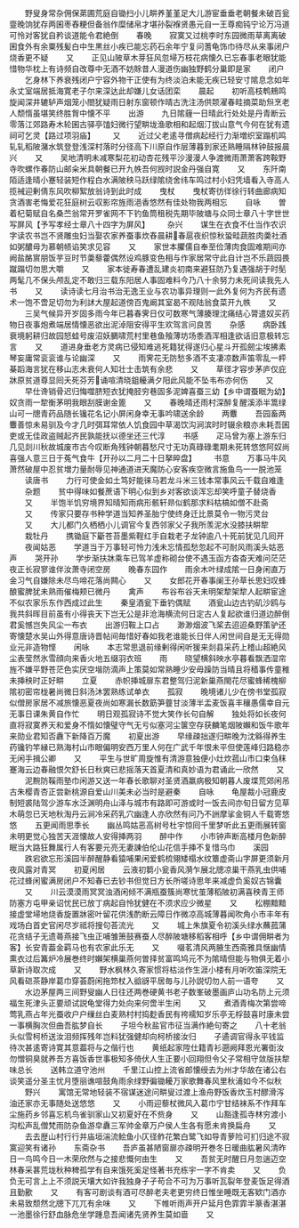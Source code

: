 <!-- { "loadSidebar": true } -->
　　野叟身常杂佣保苐圃荒庭自锄扫小儿畊养堇堇足大儿游宦垂垂老朝餐未破百瓮韲晚饷犹存两囷枣舂粳但备翁作糜储帛才堪孙裂褓贤愚元自一王尊痴钝宁论万冯道可怜对客犹自矜谈道能令君絶倒
　　春晚
　　寂寞又过桃李时东园微雨草离离破囷食外有余粟残髪白中生黒丝小疾已能忘药石余年宁复问蓍龟饰巾待尽从来事闭户烧香更不疑
　　又
　　正见山陂草木芽狂风忽埽万枝花病懐久已忘春事老眼犹能惜物华枕上有诗频自改尊中无酒不妨賖昔人漫道伤幽独野鹤分巢即是家
　　闭户
　　乞身林下养衰残闭户宁容外物干正使有为终淡泊未能无疾已轻安寸隂息念如年永丈室端居抵海寛老子尔来深达此却嫌儿女话团栾
　　晨起
　　初听高枝鹎鵊鸣旋闻深井辘轳声烟笼小閤犹疑雨日射东窗顿作晴古洗注汤供颒濯春畦摘菜助炰烹老人颓惰虽堪笑终胜胷中懐不平
　　出游
　　九日隂薶一日晴此行处处是丹青断云零落江郊路寿木轮囷古驿亭馌妇微行望畊垅渔歌相和起烟汀拔山意气今何在犹有遗祠可乞灵【路过项羽庙】
　　又
　　近过父老逺寻僧病起经行力渐増织室蹋机鸣轧轧稻陂潴水筑登登浅深村落时分径高下川原自作层薄暮到家还熟睡隔林钟鼓报晨兴
　　又
　　吴地清明未减寒梨花初动杏花残平沙漫漫人争渡微雨萧萧客跨鞍野寺吹螺作春防山邮籴米具朝餐已开九帙吾何觊时説金丹强自寛
　　又
　　东阡南陌适逢晴小蹇轻装短作程白水满陂秧马跃绿隂绕舍纬车鸣过村小妇凭墙看入寺高人揽裓迎剰倩东风吹柳絮放翁诗到此时成
　　曳杖
　　曳杖寄彷徉徐行转曲廊病知贪酒害老悔爱花狂庭树云収影帘旌雨浥香悠然有佳处物我两相忘
　　自咏
　　曽着杞菊赋自名桑苎翁常开罗雀网不下钓鱼筒租税先期毕陂塘与众同士章八十字世世写屏风【予写孝经士章八十四字为屏风】
　　杂兴
　　谋生在衣食不仕当作农识字读农书岂不贤雕虫妇当娶农家养蚕事炊舂晨耕春扈夜织惊秋蛩畦蔬胜肉羮社酒如粥醲毋为慕朝帻谄笑求见容
　　又
　　家世本臞儒自奉至俭薄肉食固难期间亦阙盐酪賔朋饭芋豆时节羮藜藿偶然设鸡豚变色相与作家居常守此自计岂不乐蔬园畏蹴蹋切勿思大嚼
　　又
　　家本徙寿春遭乱建炎初南来避狂防乃复遇强胡于时髧两髦几不保头颅乱定不敢归三载东阳居人事固难料今乃八十余努力未死间读我先人书
　　又
　　读诗读七月治书治无逸王业与农功事异理则一此外复何为齐民有遗术一饱不啻足切勿为利訹大屋起道傍百鬼阚其室曷不观陆翁食菜开九帙
　　又
　　三吴气候异开岁固多雨今年已暮春霁日仅可数寒气薄腠理沈痛结心膂遣奴买药物日夜事炮煮端居情懐恶欲出泥淖阻安得平生欢驾言问良苦
　　杂感
　　病卧践衰境躬耕归故园怒蛙号废沼妖鵩啸荒村里巷鱼飱薄坊场黍酒浑相逢欲话旧意极转忘言
　　又
　　道进身垂老方灵病已侵知难逃死籍犹得遂归心星斗开孤劒尘埃拂素琴妄庸常衮衮谁与论幽深
　　又
　　雨霁花无防愁多酒不支凄凉数声笛零乱一枰棊蹈海言犹在移山志未衰何人知壮士击筑有余悲
　　又
　　草径才容步茅庐仅庇牀原贫道尊显囘夭死芬芳诵喧清晓鉏耰满夕阳此风能不坠韦布亦何伤
　　又
　　早仕谗销骨迟归悔噬脐短衣犹掩胫穷巷固多泥婢喜蚕三幼【乡中谓蚕眠为幼】奴贪雨一犂衡茅明我眼刮膜谢金篦
　　又
　　春晚晴还雨村深醉复醒溪添半篙绿山可一牕青药品随长镵花名记小屏闲身幸无事吟啸送余龄
　　两麞
　　吾园畜两麞善惊未易驯及今才几时弭耳常依人饥食园中草渴饮沟涧滨时时辍余粮亦未耗吾囷吏或无佳政盗贼起齐民孰能抚以德坐还三代淳
　　书感
　　疋马曾为塞上游东归几见剡川秋故城废市古今叹断角残钟朝暮愁尺寸无功真碌碌耄期未死转悠悠阿奴尚喜强人意三日于菟气食牛【开孙以二月二十日拏晬盘】
　　书意
　　万事马牛风萧然破屋中忍贫増力量耐辱见神通道进天魔防心安客疾空微言施鱼鸟一一脱池笼
　　读唐书
　　力行可使金如土笃好能徕马若龙斗米三钱本常事风云千载自难逢
　　杂题
　　贫中得味如餐蔗语下明心似到乡对客欲谈浑忘却笑呼童子替烧香
　　又
　　半饱半饥穷境界知晴知雨病形骸轩昻似鹤那求料枯槁如僧不赴斋
　　又
　　传家只要存书种学道当知养圣胎宁使终身迁比景莫令一物污灵台
　　又
　　大儿都门久栖栖小儿调官今复西邻家父子我所羡泥水没膝扶畊犂
　　栽牡丹
　　携锄庭下斸苍苔墨紫鞓红手自栽老子龙钟逾八十死前犹见几囘开
　　夜闻姑恶
　　学道当于万事轻可怜力浅未忘情孤愁忽起不可耐风雨溪头姑恶声
　　哭开孙
　　学步渐扶牀乘车已驾羊虚称砌台使不遇玉函方杳杳天难问茫茫夜正长寂寥谁伴汝萧寺闭空房
　　晚春东园作
　　雨余木叶绿成隂一日身闲直万金习气自嫌除未尽鸟啼花落尚闗心
　　又
　　女郎花开春事阑王孙草长思妇叹蜂酿蜜脾犹未熟雨催梅颊已微丹
　　禽声
　　布谷布谷天未明架犂架犂人起畊宦途不似农家乐东作西成过此生
　　秦皇酒瓮下垂钓偶赋
　　酒瓮山边古钓矶沙鸥与我共斜晖目前虽有小得丧天下岂无公是非沧海横流何日定古人复起欲谁归道边醉倒君奚憾岂失风尘一布衣
　　出游归鞍上口占
　　渺渺烟波飞桨去迢迢桑野策驴还寄懐楚水吴山外得意唐诗晋帖间毎惜好春如我老谁能长日伴人闲世间自是无无得勋业元非造物悭
　　闲咏
　　本志常思退前缘剰得闲听猨来剡县采药上稽山超絶风尘表莹然氷雪顔向来香火地五缀羽衣班
　　雨
　　晓望横斜映水亭暮看飘洒湿帘旌不嫌平野苍茫色实厌空堦防滴声上策莫如常熟睡少安毋躁防当晴且将穑事传童稚未挿秧时正好畊
　　立夏
　　赤帜挿城扉东君整驾归泥新巢燕閙花尽蜜蜂稀槐柳隂初密帘栊暑尚微日斜汤沐罢熟练试单衣
　　孤寂
　　晚境诸儿少在傍书堂孤寂似僧房家居不减旅懐恶夏夜尚如寒漏长数筯笋虀甘淡薄半盂麦饭喜丰穰愚儒幸自元无事日课朱黄自作忙
　　明日观孤寂诗不觉大笑作长句自解
　　独处将如长夜何直将寂寞养天和爱身不惰如懐璧守气无亏似塞河尘箧空存获麟笔烟陂嬾和饭牛歌年来勋业君知否纛下新降百万魔
　　初夏出游
　　早缘疎拙遂归畊晚为沈緜得养生药镵钓竿縁已熟海村山市眼偏明安西万里人何在广武千年恨未平但使莲峰归路稳亦无闲手揖公卿
　　又
　　平生与世旷周旋惟有清游意独便小灶炊菰山市口束刍秣蹇海云边春融恨欠舒长日秋爽已悲摇落天首夏清和真妙语为君诵此一欣然
　　又
　　泥黦防鞵雨塾巾闲游又送一年春长歌聊对圣贤酒羸病极知朝暮人废堞荒郊闲吊古朱樱青杏正尝新桃源自爱山川美未必当时是避秦
　　自咏
　　龟屋裁小冠鹿皮制短裘陆驾少游车水泛渊明舟山泽与城市有路即可游或时一饭去间亦旬日留方见草木萌忽已天地秋淘丹云涧冷采药乳穴幽逢人亦欣然有问乃不詶摩挲金铜人千载寄悠悠
　　五更闻雨思季长
　　幽丛鸣姑恶高树号杜宇惊囘千里梦听此五更雨展转窗未明更觉心独苦天涯懐故人安得挿两羽
　　醉中作
　　小市钟声断高楼月色新醉眠当大路狂舞属行人有客要元亮无妻諌伯伦山花信手挿不复惜乌巾
　　溪园
　　跌宕欲忘形溪园半醉醒静看猿哺果闲爱鹤梳翎矮榻水纹簟虚斋山字屏更须新月夜风露对青冥
　　初夏闲居
　　云液初篘小瓮香风漪乍展北牕凉巢干燕乳虫供哺花过蜂闲蜜满房闭户不知春已去钞书但觉日方长所嗟诗思年来减虚负奚奴古锦囊
　　又
　　川云漠漠雨冥冥浊酒闲倾不满瓶蚕簇尚寒忧茧薄稻陂初满喜秧青王师防塞方屯甲亲诏忧民已放丁病起自怜犹健在不须求应少微星
　　又
　　松棚黯黯接虚堂埽地烧香旋置牀密叶留花供浅酌断云障日作微凉高城薄暮闻吹角小市丰年有戏场白首史官闲尽岁祗将搜句荅流光
　　又
　　城上朱旗夏令初溪头绿水蘸菰蒲花贪结子无遗蕚燕接飞虫正哺雏箫鼓赛蚕人尽醉陂塘移稻客相呼【乡中谓佣畊者为客】长安青葢金羁马也有农家此乐无
　　又
　　啜茗清风两腋生西斋雅具惬幽情熏衣过后篝炉冷展巻终时嬾架横巢燕何曽择贫富鸣鸠元不为隂晴但能与物俱无着小草新诗取次成
　　又
　　野水枫林久寄家惯将枯淡作生涯小楼有月听吹笛深院无风看硙茶静岸葛巾穿荟蔚闲拖笻杖入谽谺平居毎与儿孙説切勿人前一语夸
　　又
　　水边茅屋两三间野叟幽人日往还两巻硬黄书老子数峯破墨画庐山功名防上元须福生死津头正要顽试説龟堂得力处向来何啻半生闲
　　又
　　煮酒青梅次第尝啼莺乳燕占年光蚕收户户缫丝白麦熟村村捣麨香民有袴襦知岁乐亭无桴鼓喜时康未尝一事横胸次但曲吾肱梦自长
　　子坦今秋盐官市征当满作絶句寄之
　　八十老翁头似雪柯桥送汝泪频挥残年岂料犹强健却向柯桥接汝归
　　子遹调官得永平钱监待次甚逺寄诗寛其意葢将与之偕行也
　　黄纸起家陞仕籍青衫遡阙拜恩光署衘汝勿憎铜臭就养吾方喜饭香世事极知多倚伏人生正要小回翔但令父子常相守敛版扶犂味总长
　　送韩立道守池州
　　千里江山控上流省郎懐绶去为州才华故在诸公右谈笑遥分圣主忧月堕丽谯喧鼓角雨余绿野徧锄耰万家歌舞春风里秋浦如今不似秋
　　野兴
　　寓馆无常地轻装不宿谋迷途问畊叟过渡上渔舟野饭香炊玉村醪滑泻油还家亦无事随处送悠悠
　　又
　　小雨迎藜杖微风入葛巾宁甘结袜系不作拜车尘施药乡邻喜忘机鸟雀驯家山又初夏好在不赀身
　　又
　　山豁逢孤寺林穷渡小沟松声乱僧梵雨防杂鱼游皁纛三军帅金章万户侯人生各有愿未肯换扁舟
　　又
　　去去歴山村行行并庙垣湍流鲙鱼小仄径鲊花繁白鹭飞如导青萝险可扪归途不寂寞迎笑有诸孙
　　东斋杂书
　　吾庐虽甚陋窗扉亦疎明开巻冬日暖曲肱暑风清昨日一鸟鸣今日一木荣欣然与之接悲慨何由生
　　又
　　吾贫无时醒日月忽遄迈空林春采葚荒垅秋种稗孤学有自来饿死奚足怪著书充栋宇一字不肯卖
　　又
　　负负无可言上上不须説天壤大如许我独身孑孑苟合不可为万事听瓦裂年登麦饭足得酒且勤歠
　　又
　　有客可剧谈有酒可尽醉老夫老更穷终日惟坐睡既无客欵门酒亦未易致颓然北牕下兀兀有余味
　　又
　　下帷听雨声开户延月色霏霏半篆香湛湛一池墨徐行舒血脉危坐学踵息吾闻诸先贤养生莫如啬
　　又
